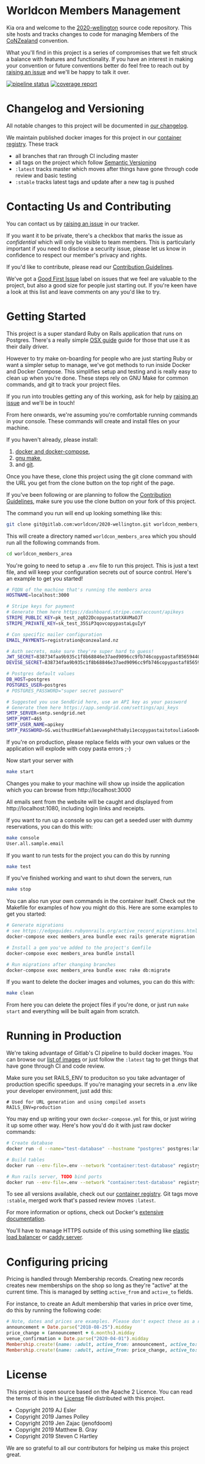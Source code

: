# Worldcon Members Management

Kia ora and welcome to the [2020-wellington](https://gitlab.com/worldcon/2020-wellington) source code repository. This
site hosts and tracks changes to code for managing Members of the [CoNZealand](https://conzealand.nz/) convention.

What you'll find in this project is a series of compromises that we felt struck a balance with features and
functionality. If you have an interest in making your convention or future conventions better do feel free to reach out
by [raising an issue](https://gitlab.com/worldcon/2020-wellington/issues/new) and we'll be happy to talk it over.

[![pipeline status](https://gitlab.com/worldcon/2020-wellington/badges/master/pipeline.svg)](https://gitlab.com/worldcon/2020-wellington/commits/master)
[![coverage report](https://gitlab.com/worldcon/2020-wellington/badges/master/coverage.svg)](https://gitlab.com/worldcon/2020-wellington/commits/master)

# Changelog and Versioning

All notable changes to this project will be documented in [our changelog](CHANGELOG.md).

We maintain published docker images for this project in our
[container registry](https://gitlab.com/worldcon/2020-wellington/container_registry). These track
* all branches that ran through CI including master
* all tags on the project which follow [Semantic Versioning](https://semver.org/spec/v2.0.0.html)
* `:latest` tracks master which moves after things have gone through code review and basic testing
* `:stable` tracks latest tags and update after a new tag is pushed

# Contacting Us and Contributing

You can contact us by [raising an issue](https://gitlab.com/worldcon/2020-wellington/issues/new) in our tracker.

If you want it to be private, there's a checkbox that marks the issue as *confidential* which will only be visible to
team members. This is particularly important if you need to disclose a security issue, please let us know in confidence
to respect our member's privacy and rights.

If you'd like to contribute, please read our [Contribution Guidelines](CONTRIBUTING.md).

We've got a [Good First Issue](https://gitlab.com/worldcon/2020-wellington/issues?label_name%5B%5D=Good+First+Issue)
label on issues that we feel are valuable to the project, but also a good size for people just starting out. If you're
keen have a look at this list and leave comments on any you'd like to try.

# Getting Started

This project is a super standard Ruby on Rails application that runs on Postgres. There's a really simple
[OSX guide](OSX.md) guide for those that use it as their daily driver.

However to try make on-boarding for people who are just starting Ruby or want a simpler setup to manage, we've got
methods to run inside Docker and Docker Compose. This simplifies setup and testing and is really easy to clean up when
you're done. These steps rely on GNU Make for common commands, and git to track your project files.

If you run into troubles getting any of this working, ask for help by
[raising an issue](https://gitlab.com/worldcon/2020-wellington/issues/new) and we'll be in touch!

From here onwards, we're assuming you're comfortable running commands in your console. These commands will create and install
files on your machine.

If you haven't already, please install:
1. [docker and docker-compose](https://docs.docker.com/compose/install/),
2. [gnu make](https://www.gnu.org/software/make/),
3. and [git](https://git-scm.com/book/en/v2/Getting-Started-Installing-Git).

Once you have these, clone this project using the git clone command with the URL you get from the clone button on the
top right of the page.

If you've been following or are planning to follow the [Contribution Guidelines](CONTRIBUTING.md), make sure you use the
clone button on your fork of this project.

The command you run will end up looking something like this:

```sh
git clone git@gitlab.com:worldcon/2020-wellington.git worldcon_members_area
```

This will create a directory named `worldcon_members_area` which you should run all the following commands from.

```sh
cd worldcon_members_area
```

You're going to need to setup a `.env` file to run this project. This is just a text file, and will keep your
configuration secrets out of source control. Here's an example to get you started!

```sh
# FQDN of the machine that's running the members area
HOSTNAME=localhost:3000

# Stripe keys for payment
# Generate them here https://dashboard.stripe.com/account/apikeys
STRIPE_PUBLIC_KEY=pk_test_zq022DcopypastatXAVMaOJT
STRIPE_PRIVATE_KEY=sk_test_35SiP3qovcopypastaLguIyY

# Con specific mailer configuration
EMAIL_PAYMENTS=registration@conzealand.nz

# Auth secrets, make sure they're super hard to guess!
JWT_SECRET=838734faa9b935c1f8b68846e37aed9096cc9fb746copypastaf856594409a11b1086535e468edb2e5bbc18482b386b6264ada38703dcdefd94a291ab5a95eb5
DEVISE_SECRET=838734faa9b935c1f8b68846e37aed9096cc9fb746copypastaf856594409a11b1086535e468edb2e5bbc18482b386b6264ada38703dcdefd94a291ab5a95eb5

# Postgres default values
DB_HOST=postgres
POSTGRES_USER=postgres
# POSTGRES_PASSWORD="super secret password"

# Suggested you use SendGrid here, use an API key as your password
# Generate them here https://app.sendgrid.com/settings/api_keys
SMTP_SERVER=smtp.sendgrid.net
SMTP_PORT=465
SMTP_USER_NAME=apikey
SMTP_PASSWORD=SG.woithuz8Hiefah1aevaeph4tha8yi1ecopypastaitotouliaGoo0eey7te9hiuF9h
```

If you're on production, please replace fields with your own values or the application will explode with copy pasta
errors ;-)

Now start your server with

```sh
make start
```

Changes you make to your machine will show up inside the application which you can browse from http://localhost:3000

All emails sent from the website will be caught and displayed from http://localhost:1080, including login links and
receipts.

If you want to run up a console so you can get a seeded user with dummy reservations, you can do this with:

```sh
make console
User.all.sample.email
```

If you want to run tests for the project you can do this by running

```sh
make test
```

If you've finished working and want to shut down the servers, run

```sh
make stop
```

You can also run your own commands in the container itself. Check out the Makefile for examples of how you might do
this. Here are some examples to get you started:

```sh
# Generate migrations
# see https://edgeguides.rubyonrails.org/active_record_migrations.html
docker-compose exec members_area bundle exec rails generate migration

# Install a gem you've added to the project's Gemfile
docker-compose exec members_area bundle install

# Run migrations after changing branches
docker-compose exec members_area bundle exec rake db:migrate
```

If you want to delete the docker images and volumes, you can do this with:

```sh
make clean
```

From here you can delete the project files if you're done, or just run `make start` and everything will be built again
from scratch.

# Running in Production

We're taking advantage of Gitlab's CI pipeline to build docker images. You can browse our [list of
images](https://gitlab.com/worldcon/2020-wellington/container_registry) or just follow the `:latest` tag to get things
that have gone through CI and code review.

Make sure you set RAILS_ENV to produciton so you take advantager of production specific speedups. If you're managing
your secrets in a .env like your developer environment, just add this:

```
# Used for URL generation and using compiled assets
RAILS_ENV=production
```

You may end up writing your own `docker-compose.yml` for this, or just wiring it up some other way. Here's how you'd do
it with just raw docker commands:

```sh
# Create database
docker run -d --name="test-database" --hostname "postgres" postgres:latest

# Build tables
docker run --env-file=.env --network "container:test-database" registry.gitlab.com/worldcon/2020-wellington:latest bundle exec rake db:create db:schema:load

# Run rails server, TODO bind ports
docker run --env-file=.env --network "container:test-database" registry.gitlab.com/worldcon/2020-wellington:stable bundle exec rake db:migrate && bundle exec rails server -b 0.0.0.0
```

To see all versions available, check out our [container registry](https://gitlab.com/worldcon/2020-wellington/container_registry).
Git tags move `:stable`, merged work that's passed review moves `:latest`.

For more information or options, check out Docker's [extensive documentation](https://docs.docker.com/).

You'll have to manage HTTPS outside of this using something like [elastic load
balancer](https://aws.amazon.com/elasticloadbalancing/) or [caddy server](https://caddyserver.com/).

# Configuring pricing

Pricing is handled through Membership records. Creating new records creates new memberships on the shop so long as
they're "active" at the current time. This is managed by setting `active_from` and `active_to` fields.

For instance, to create an Adult membership that varies in price over time, do this by running the following code:

```ruby
# Note, dates and prices are examples. Please don't expect these as a reflection on real dates/prices.
announcement = Date.parse("2018-08-25").midday
price_change = (announcement + 6.months).midday
venue_confirmation = Date.parse("2020-04-01").midday
Membership.create!(name: :adult, active_from: announcement, active_to: price_change price: 400_00)
Membership.create!(name: :adult, active_from: price_change, active_to: venue_confirmation price: 450_00)
```

# License

This project is open source based on the Apache 2 Licence. You can read the terms of this in the [License](LICENSE)
file distributed with this project.

- Copyright 2019 AJ Esler
- Copyright 2019 James Polley
- Copyright 2019 Jen Zajac (jenofdoom)
- Copyright 2019 Matthew B. Gray
- Copyright 2019 Steven C Hartley

We are so grateful to all our contributors for helping us make this project great.
